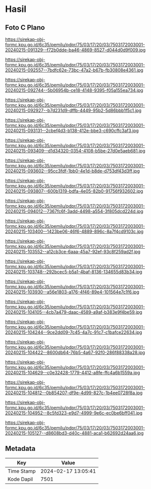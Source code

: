 # Hasil

## Foto C Plano

https://sirekap-obj-formc.kpu.go.id/6c35/pemilu/pdpr/75/03/17/20/03/7503172003001-20240215-091329--f72b0dde-ba46-4869-8527-d044d0d9f009.jpg

https://sirekap-obj-formc.kpu.go.id/6c35/pemilu/pdpr/75/03/17/20/03/7503172003001-20240215-092557--7bdfc62e-73bc-47a2-b67b-fb30808e4361.jpg

https://sirekap-obj-formc.kpu.go.id/6c35/pemilu/pdpr/75/03/17/20/03/7503172003001-20240215-092744--5b06954b-ce18-4148-9395-f05a155ea734.jpg

https://sirekap-obj-formc.kpu.go.id/6c35/pemilu/pdpr/75/03/17/20/03/7503172003001-20240215-092927--b7d231d9-dffb-4449-95b2-5d86bbb1f5c1.jpg

https://sirekap-obj-formc.kpu.go.id/6c35/pemilu/pdpr/75/03/17/20/03/7503172003001-20240215-093131--2cbef4d3-b138-412e-bbe3-c690cffc3af3.jpg

https://sirekap-obj-formc.kpu.go.id/6c35/pemilu/pdpr/75/03/17/20/03/7503172003001-20240215-093409--d1d34320-0354-4108-b5be-27d0e5aeb681.jpg

https://sirekap-obj-formc.kpu.go.id/6c35/pemilu/pdpr/75/03/17/20/03/7503172003001-20240215-093602--95cc3fdf-1bb0-4e1d-b8de-d753df43d3ff.jpg

https://sirekap-obj-formc.kpu.go.id/6c35/pemilu/pdpr/75/03/17/20/03/7503172003001-20240215-093807--600b1319-bdfa-4e05-82b0-91756f932602.jpg

https://sirekap-obj-formc.kpu.go.id/6c35/pemilu/pdpr/75/03/17/20/03/7503172003001-20240215-094012--7367fc6f-3add-4498-a554-3f805dcd224d.jpg

https://sirekap-obj-formc.kpu.go.id/6c35/pemilu/pdpr/75/03/17/20/03/7503172003001-20240215-103400--1423be06-46f6-4889-896c-8a7f4cd9103c.jpg

https://sirekap-obj-formc.kpu.go.id/6c35/pemilu/pdpr/75/03/17/20/03/7503172003001-20240215-103552--a12cb3ce-6aaa-45a7-92ef-93c8f259ad2f.jpg

https://sirekap-obj-formc.kpu.go.id/6c35/pemilu/pdpr/75/03/17/20/03/7503172003001-20240215-103748--292bcec5-b5a1-4baf-8136-134655d83b34.jpg

https://sirekap-obj-formc.kpu.go.id/6c35/pemilu/pdpr/75/03/17/20/03/7503172003001-20240215-103930--a56e1803-a176-4f46-89e4-101564e7c1f6.jpg

https://sirekap-obj-formc.kpu.go.id/6c35/pemilu/pdpr/75/03/17/20/03/7503172003001-20240215-104105--4cb7a479-daac-4589-a9af-b383e9f4be59.jpg

https://sirekap-obj-formc.kpu.go.id/6c35/pemilu/pdpr/75/03/17/20/03/7503172003001-20240215-104244--9ce2dd09-7c45-4a7c-91c7-c1bafce22634.jpg

https://sirekap-obj-formc.kpu.go.id/6c35/pemilu/pdpr/75/03/17/20/03/7503172003001-20240215-104422--8600db64-76b5-4a67-92f0-286f88338a28.jpg

https://sirekap-obj-formc.kpu.go.id/6c35/pemilu/pdpr/75/03/17/20/03/7503172003001-20240215-104629--c0e32428-1779-4412-a8fe-ffc4a6b1559a.jpg

https://sirekap-obj-formc.kpu.go.id/6c35/pemilu/pdpr/75/03/17/20/03/7503172003001-20240215-104812--0b854207-df9e-4d99-827c-1b4ee0728f8a.jpg

https://sirekap-obj-formc.kpu.go.id/6c35/pemilu/pdpr/75/03/17/20/03/7503172003001-20240215-104952--8c5fd323-e9d7-4999-9e6c-ec0be6bff041.jpg

https://sirekap-obj-formc.kpu.go.id/6c35/pemilu/pdpr/75/03/17/20/03/7503172003001-20240215-105127--d8608bd3-d40c-4881-aca1-b62692d24aa6.jpg


## Metadata

| Key        | Value               |
| ---------- | ------------------- |
| Time Stamp | 2024-02-17 13:05:41 |
| Kode Dapil | 7501                |



